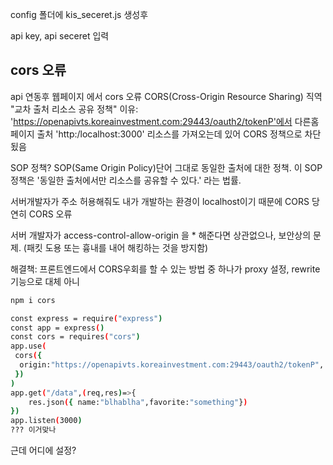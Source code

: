 config 폴더에 kis_seceret.js 생성후

api key, api seceret 입력

## cors 오류

api 연동후 웹페이지 에서 cors 오류
CORS(Cross-Origin Resource Sharing) 직역 "교차 출처 리소스 공유 정책"
이유:
'https://openapivts.koreainvestment.com:29443/oauth2/tokenP'에서 다른홈페이지 출처
'http:/localhost:3000' 리소스를 가져오는데 있어 CORS 정책으로 차단됬음

SOP 정책?
SOP(Same Origin Policy)단어 그대로 동일한 출처에 대한 정책. 이 SOP 정책은 '동일한 출처에서만 리소스를 공유할 수 있다.' 라는 법률.

서버개발자가 주소 허용해줘도 내가 개발하는 환경이 localhost이기 때문에 CORS 당연히 CORS 오류

서버 개발자가 access-control-allow-origin 을 \* 해준다면 상관없으나, 보안상의 문제. (패킷 도용 또는 흉내를 내어 해킹하는 것을 방지함)

해결책:
프론트엔드에서 CORS우회를 할 수 있는 방법 중 하나가 proxy 설정, rewrite 기능으로 대체 아니

```bash
npm i cors

const express = require("express")
const app = express()
const cors = requires("cors")
app.use(
 cors({
  origin:"https://openapivts.koreainvestment.com:29443/oauth2/tokenP",
 })
)
app.get("/data",(req,res)=>{
    res.json({ name:"blhablha",favorite:"something"})
})
app.listen(3000)
??? 이거맞나
```

근데 어디에 설정?
